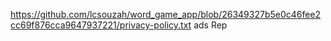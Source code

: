 https://github.com/lcsouzah/word_game_app/blob/26349327b5e0c46fee2cc69f876cca9647937221/privacy-policy.txt
ads Rep
